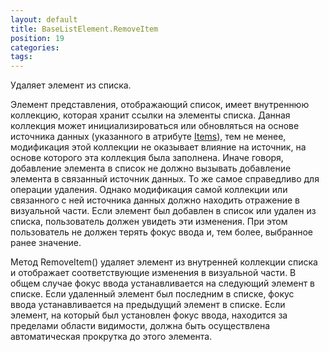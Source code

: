 ```yaml
---
layout: default
title: BaseListElement.RemoveItem
position: 19
categories: 
tags: 
---
```


Удаляет элемент из списка.

Элемент представления, отображающий список, имеет внутреннюю коллекцию, которая хранит ссылки на элементы списка. Данная коллекция может инициализироваться или обновляться на основе источника данных (указанного в атрибуте [Items](http://demo.infinnity.ru:8081/display/MC/BaseListElement)), тем не менее, модификация этой коллекции не оказывает влияние на источник, на основе которого эта коллекция была заполнена. Иначе говоря, добавление элемента в список не должно вызывать добавление элемента в связанный источник данных. То же самое справедливо для операции удаления. Однако модификация самой коллекции или связанного с ней источника данных должно находить отражение в визуальной части. Если элемент был добавлен в список или удален из списка, пользователь должен увидеть эти изменения. При этом пользователь не должен терять фокус ввода и, тем более, выбранное ранее значение.

Метод RemoveItem() удаляет элемент из внутренней коллекции списка и отображает соответствующие изменения в визуальной части. В общем случае фокус ввода устанавливается на следующий элемент в списке. Если удаленный элемент был последним в списке, фокус ввода устанавливается на предыдущий элемент в списке. Если элемент, на который был установлен фокус ввода, находится за пределами области видимости, должна быть осуществлена автоматическая прокрутка до этого элемента.

 

 

